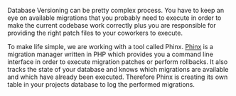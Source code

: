 Database Versioning can be pretty complex process. You have to keep an eye on available migrations that you probably need to execute in order to make the current codebase work correctly plus you are responsible for providing the right patch files to your coworkers to execute.

To make life simple, we are working with a tool called Phinx. [Phinx](https://phinx.org/) is a migration manager written in PHP which provides you a command line interface in order to execute migration patches or perform rollbacks. It also tracks the state of your database and knows which migrations are available and which have already been executed. Therefore Phinx is creating its own table in your projects database to log the performed migrations.